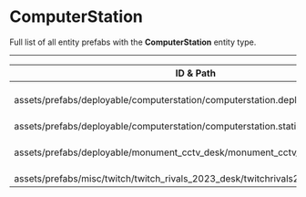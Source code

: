 # ComputerStation
Full list of all <Badge type="warning" text="4"/> entity prefabs with the **ComputerStation** entity type.

---
| ID & Path |
| --- |
| <a href="#2493676858"><Badge id="2493676858" type="tip" text="#"/></a> <Badge type="tip" text="2493676858"/> <Badge type="info" text="Model"/> <Badge type="info" text="GroundWatch"/> <Badge type="info" text="DestroyOnGroundMissing"/> <Badge type="info" text="Construction"/> <Badge type="info" text="Rust.PropRenderer"/> <Badge type="info" text="Deployable"/> <Badge type="info" text="Gibbable"/> <Badge type="info" text="RealmedRemove"/> <br> assets/prefabs/deployable/computerstation/computerstation.deployed.prefab |
| <a href="#3814928951"><Badge id="3814928951" type="tip" text="#"/></a> <Badge type="tip" text="3814928951"/> <Badge type="info" text="Model"/> <Badge type="info" text="Rust.PropRenderer"/> <Badge type="info" text="RealmedRemove"/> <br> assets/prefabs/deployable/computerstation/computerstation.static.prefab |
| <a href="#656924125"><Badge id="656924125" type="tip" text="#"/></a> <Badge type="tip" text="656924125"/> <Badge type="info" text="Model"/> <Badge type="info" text="Rust.PropRenderer"/> <Badge type="info" text="RealmedRemove"/> <br> assets/prefabs/deployable/monument_cctv_desk/monument_cctv_desk.static.prefab |
| <a href="#379322905"><Badge id="379322905" type="tip" text="#"/></a> <Badge type="tip" text="379322905"/> <Badge type="info" text="Gibbable"/> <Badge type="info" text="Model"/> <Badge type="info" text="Construction"/> <Badge type="info" text="Deployable"/> <Badge type="info" text="RealmedRemove"/> <Badge type="info" text="GroundWatch"/> <Badge type="info" text="DestroyOnGroundMissing"/> <br> assets/prefabs/misc/twitch/twitch_rivals_2023_desk/twitchrivals2023_desk.prefab |
